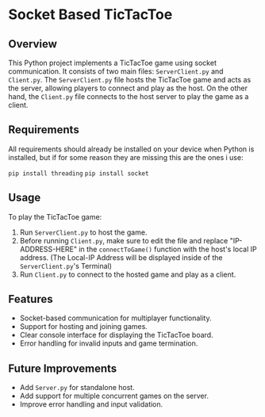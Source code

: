 # Socket Based TicTacToe

## Overview

This Python project implements a TicTacToe game using socket communication. It consists of two main files: `ServerClient.py` and `Client.py`. The `ServerClient.py` file hosts the TicTacToe game and acts as the server, allowing players to connect and play as the host. On the other hand, the `Client.py` file connects to the host server to play the game as a client.

## Requirements

All requirements should already be installed on your device when Python is installed, but if for some reason they are missing this are the ones i use:

`pip install threading`
`pip install socket`


## Usage

To play the TicTacToe game:

1. Run `ServerClient.py` to host the game.
2. Before running `Client.py`, make sure to edit the file and replace "IP-ADDRESS-HERE" in the `connectToGame()` function with the host's local IP address. (The Local-IP Address will be displayed inside of the `ServerClient.py`'s Terminal)
3. Run `Client.py` to connect to the hosted game and play as a client.

## Features

- Socket-based communication for multiplayer functionality.
- Support for hosting and joining games.
- Clear console interface for displaying the TicTacToe board.
- Error handling for invalid inputs and game termination.

## Future Improvements

- Add `Server.py` for standalone host.
- Add support for multiple concurrent games on the server.
- Improve error handling and input validation.
